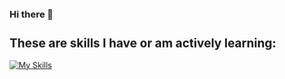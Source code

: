 ### Hi there 👋

## These are skills I have or am actively learning:
[![My Skills](https://skillicons.dev/icons?i=py,go,js,html,css,react,nodejs,terraform,unity,unreal,godot,git,flutter,swift,androidstudio,cs,blender,aws,azure,gcp,postman,postgres,mysql)](https://skillicons.dev)
